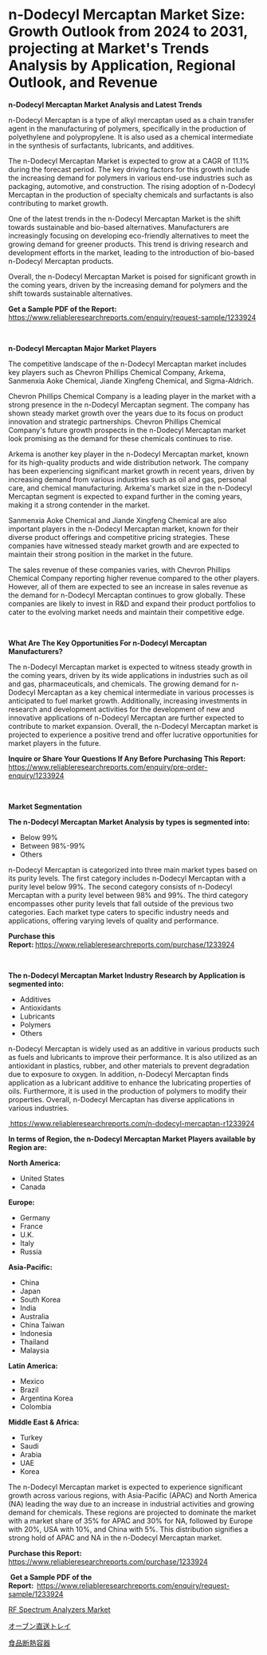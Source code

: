 <p><h1>n-Dodecyl Mercaptan Market Size: Growth Outlook from 2024 to 2031, projecting at Market's Trends Analysis by Application, Regional Outlook, and Revenue</h1></p><p><strong>n-Dodecyl Mercaptan Market Analysis and Latest Trends</strong></p>
<p><p>n-Dodecyl Mercaptan is a type of alkyl mercaptan used as a chain transfer agent in the manufacturing of polymers, specifically in the production of polyethylene and polypropylene. It is also used as a chemical intermediate in the synthesis of surfactants, lubricants, and additives.</p><p>The n-Dodecyl Mercaptan Market is expected to grow at a CAGR of 11.1% during the forecast period. The key driving factors for this growth include the increasing demand for polymers in various end-use industries such as packaging, automotive, and construction. The rising adoption of n-Dodecyl Mercaptan in the production of specialty chemicals and surfactants is also contributing to market growth.</p><p>One of the latest trends in the n-Dodecyl Mercaptan Market is the shift towards sustainable and bio-based alternatives. Manufacturers are increasingly focusing on developing eco-friendly alternatives to meet the growing demand for greener products. This trend is driving research and development efforts in the market, leading to the introduction of bio-based n-Dodecyl Mercaptan products.</p><p>Overall, the n-Dodecyl Mercaptan Market is poised for significant growth in the coming years, driven by the increasing demand for polymers and the shift towards sustainable alternatives.</p></p>
<p><strong>Get a Sample PDF of the Report:&nbsp;</strong> <a href="https://www.reliableresearchreports.com/enquiry/request-sample/1233924">https://www.reliableresearchreports.com/enquiry/request-sample/1233924</a></p>
<p>&nbsp;</p>
<p><strong>n-Dodecyl Mercaptan Major Market Players</strong></p>
<p><p>The competitive landscape of the n-Dodecyl Mercaptan market includes key players such as Chevron Phillips Chemical Company, Arkema, Sanmenxia Aoke Chemical, Jiande Xingfeng Chemical, and Sigma-Aldrich. </p><p>Chevron Phillips Chemical Company is a leading player in the market with a strong presence in the n-Dodecyl Mercaptan segment. The company has shown steady market growth over the years due to its focus on product innovation and strategic partnerships. Chevron Phillips Chemical Company's future growth prospects in the n-Dodecyl Mercaptan market look promising as the demand for these chemicals continues to rise.</p><p>Arkema is another key player in the n-Dodecyl Mercaptan market, known for its high-quality products and wide distribution network. The company has been experiencing significant market growth in recent years, driven by increasing demand from various industries such as oil and gas, personal care, and chemical manufacturing. Arkema's market size in the n-Dodecyl Mercaptan segment is expected to expand further in the coming years, making it a strong contender in the market.</p><p>Sanmenxia Aoke Chemical and Jiande Xingfeng Chemical are also important players in the n-Dodecyl Mercaptan market, known for their diverse product offerings and competitive pricing strategies. These companies have witnessed steady market growth and are expected to maintain their strong position in the market in the future.</p><p>The sales revenue of these companies varies, with Chevron Phillips Chemical Company reporting higher revenue compared to the other players. However, all of them are expected to see an increase in sales revenue as the demand for n-Dodecyl Mercaptan continues to grow globally. These companies are likely to invest in R&D and expand their product portfolios to cater to the evolving market needs and maintain their competitive edge.</p></p>
<p>&nbsp;</p>
<p><strong>What Are The Key Opportunities For n-Dodecyl Mercaptan Manufacturers?</strong></p>
<p><p>The n-Dodecyl Mercaptan market is expected to witness steady growth in the coming years, driven by its wide applications in industries such as oil and gas, pharmaceuticals, and chemicals. The growing demand for n-Dodecyl Mercaptan as a key chemical intermediate in various processes is anticipated to fuel market growth. Additionally, increasing investments in research and development activities for the development of new and innovative applications of n-Dodecyl Mercaptan are further expected to contribute to market expansion. Overall, the n-Dodecyl Mercaptan market is projected to experience a positive trend and offer lucrative opportunities for market players in the future.</p></p>
<p><strong>Inquire or Share Your Questions If Any Before Purchasing This Report:</strong> <a href="https://www.reliableresearchreports.com/enquiry/pre-order-enquiry/1233924">https://www.reliableresearchreports.com/enquiry/pre-order-enquiry/1233924</a></p>
<p>&nbsp;</p>
<p><strong>Market Segmentation</strong></p>
<p><strong>The n-Dodecyl Mercaptan Market Analysis by types is segmented into:</strong></p>
<p><ul><li>Below 99%</li><li>Between 98%-99%</li><li>Others</li></ul></p>
<p><p>n-Dodecyl Mercaptan is categorized into three main market types based on its purity levels. The first category includes n-Dodecyl Mercaptan with a purity level below 99%. The second category consists of n-Dodecyl Mercaptan with a purity level between 98% and 99%. The third category encompasses other purity levels that fall outside of the previous two categories. Each market type caters to specific industry needs and applications, offering varying levels of quality and performance.</p></p>
<p><strong>Purchase this Report:&nbsp;</strong><a href="https://www.reliableresearchreports.com/purchase/1233924">https://www.reliableresearchreports.com/purchase/1233924</a></p>
<p>&nbsp;</p>
<p><strong>The n-Dodecyl Mercaptan Market Industry Research by Application is segmented into:</strong></p>
<p><ul><li>Additives</li><li>Antioxidants</li><li>Lubricants</li><li>Polymers</li><li>Others</li></ul></p>
<p><p>n-Dodecyl Mercaptan is widely used as an additive in various products such as fuels and lubricants to improve their performance. It is also utilized as an antioxidant in plastics, rubber, and other materials to prevent degradation due to exposure to oxygen. In addition, n-Dodecyl Mercaptan finds application as a lubricant additive to enhance the lubricating properties of oils. Furthermore, it is used in the production of polymers to modify their properties. Overall, n-Dodecyl Mercaptan has diverse applications in various industries.</p></p>
<p><a href="https://www.reliableresearchreports.com/n-dodecyl-mercaptan-r1233924">&nbsp;https://www.reliableresearchreports.com/n-dodecyl-mercaptan-r1233924</a></p>
<p><strong>In terms of Region, the n-Dodecyl Mercaptan Market Players available by Region are:</strong></p>
<p>
    <p> <strong> North America: </strong>
        <ul>
            <li>United States</li>
            <li>Canada</li>
        </ul>
        </p> 
    <p> <strong> Europe: </strong>
        <ul>
            <li>Germany</li>
            <li>France</li>
            <li>U.K.</li>
            <li>Italy</li>
            <li>Russia</li>
        </ul>
        </p> 
    <p> <strong> Asia-Pacific: </strong>
        <ul>
            <li>China</li>
            <li>Japan</li>
            <li>South Korea</li>
            <li>India</li>
            <li>Australia</li>
            <li>China Taiwan</li>
            <li>Indonesia</li>
            <li>Thailand</li>
            <li>Malaysia</li>
        </ul>
        </p> 
    <p> <strong> Latin America: </strong>
        <ul>
            <li>Mexico</li>
            <li>Brazil</li>
            <li>Argentina Korea</li>
            <li>Colombia</li>
        </ul>
        </p> 
    <p> <strong> Middle East & Africa: </strong>
        <ul>
            <li>Turkey</li>
            <li>Saudi</li>
            <li>Arabia</li>
            <li>UAE</li>
            <li>Korea</li>
        </ul>
    </p>
    </p>
<p><p>The n-Dodecyl Mercaptan market is expected to experience significant growth across various regions, with Asia-Pacific (APAC) and North America (NA) leading the way due to an increase in industrial activities and growing demand for chemicals. These regions are projected to dominate the market with a market share of 35% for APAC and 30% for NA, followed by Europe with 20%, USA with 10%, and China with 5%. This distribution signifies a strong hold of APAC and NA in the n-Dodecyl Mercaptan market.</p></p>
<p><strong>Purchase this Report: </strong><a href="https://www.reliableresearchreports.com/purchase/1233924">https://www.reliableresearchreports.com/purchase/1233924</a></p>
<p>&nbsp;<strong>Get a Sample PDF of the Report:&nbsp;&nbsp;</strong><a href="https://www.reliableresearchreports.com/enquiry/request-sample/1233924">https://www.reliableresearchreports.com/enquiry/request-sample/1233924</a></p>
<p><strong></strong></p>
<p><p><a href="https://view.publitas.com/reportprime-1/rf-spectrum-analyzers-market-outlook-complete-industry-analysis-2024-to-2031/">RF Spectrum Analyzers Market</a></p><p><a href="https://github.com/FredaJerde/Market-Research-Report-List-1/blob/main/2729066137367.md">オーブン直送トレイ</a></p><p><a href="https://github.com/SarahFahey88/Market-Research-Report-List-2/blob/main/7424257137366.md">食品断熱容器</a></p></p>
